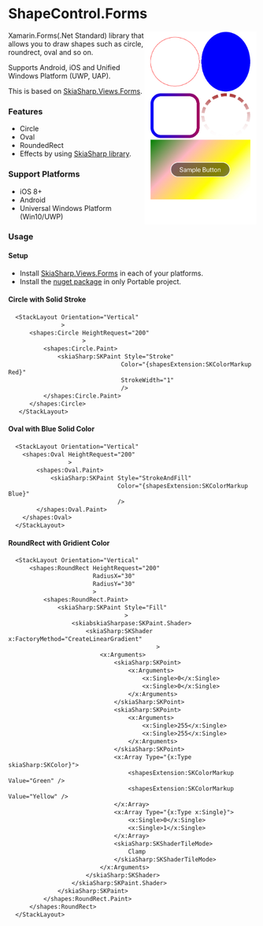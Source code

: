 # ShapeControl.Forms

<img src="ScreenShots/IMG_1113.JPG" width="45%" height="45%" align="right"/>

Xamarin.Forms(.Net Standard) library that allows you to draw shapes such as circle, roundrect, oval and so on.

Supports Android, iOS and Unified Windows Platform (UWP, UAP).

This is based on [SkiaSharp.Views.Forms](https://www.nuget.org/packages/SkiaSharp.Views.Forms).

### Features

* Circle
* Oval
* RoundedRect
* Effects by using [SkiaSharp library](https://www.nuget.org/packages/SkiaSharp.Views.Forms).

### Support Platforms

* iOS 8+
* Android
* Universal Windows Platform (Win10/UWP)

### Usage

#### Setup

* Install [SkiaSharp.Views.Forms](https://www.nuget.org/packages/SkiaSharp.Views.Forms) in each of your platforms.
* Install the [nuget package](https://www.nuget.org/packages/ShapeControl.Forms/) in only Portable project.

#### Circle with Solid Stroke

```
  <StackLayout Orientation="Vertical"
               >
      <shapes:Circle HeightRequest="200"
                     >
          <shapes:Circle.Paint>
              <skiaSharp:SKPaint Style="Stroke"
                                Color="{shapesExtension:SKColorMarkup Red}"
                                StrokeWidth="1"
                                />
          </shapes:Circle.Paint>
      </shapes:Circle>
   </StackLayout>
```

#### Oval with Blue Solid Color

```
  <StackLayout Orientation="Vertical"
    <shapes:Oval HeightRequest="200"
                 >
        <shapes:Oval.Paint>
            <skiaSharp:SKPaint Style="StrokeAndFill"
                               Color="{shapesExtension:SKColorMarkup Blue}"
                               />
        </shapes:Oval.Paint>
    </shapes:Oval>
  </StackLayout>
```

#### RoundRect with Gridient Color

```
  <StackLayout Orientation="Vertical"
      <shapes:RoundRect HeightRequest="200"
                        RadiusX="30"
                        RadiusY="30"
                        >
          <shapes:RoundRect.Paint>
              <skiaSharp:SKPaint Style="Fill"
                                 >
                  <skiabskiaSharpase:SKPaint.Shader>
                      <skiaSharp:SKShader x:FactoryMethod="CreateLinearGradient"
                                          >
                          <x:Arguments>
                              <skiaSharp:SKPoint>
                                  <x:Arguments>
                                      <x:Single>0</x:Single>
                                      <x:Single>0</x:Single>
                                  </x:Arguments>
                              </skiaSharp:SKPoint>
                              <skiaSharp:SKPoint>
                                  <x:Arguments>
                                      <x:Single>255</x:Single>
                                      <x:Single>255</x:Single>
                                  </x:Arguments>
                              </skiaSharp:SKPoint>
                              <x:Array Type="{x:Type skiaSharp:SKColor}">
                                  <shapesExtension:SKColorMarkup Value="Green" />
                                  <shapesExtension:SKColorMarkup Value="Yellow" />
                              </x:Array>
                              <x:Array Type="{x:Type x:Single}">
                                  <x:Single>0</x:Single>
                                  <x:Single>1</x:Single>
                              </x:Array>
                              <skiaSharp:SKShaderTileMode>
                                  Clamp
                              </skiaSharp:SKShaderTileMode>
                          </x:Arguments>
                      </skiaSharp:SKShader>
                  </skiaSharp:SKPaint.Shader>
              </skiaSharp:SKPaint>
          </shapes:RoundRect.Paint>
      </shapes:RoundRect>
  </StackLayout>
```
